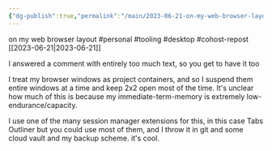 ```yaml
---
{"dg-publish":true,"permalink":"/main/2023-06-21-on-my-web-browser-layout/"}
---
```


on my web browser layout
#personal #tooling #desktop #cohost-repost
[[2023-06-21\|2023-06-21]]

I answered a comment with entirely too much text, so you get to have it too

I treat my browser windows as project containers, and so I suspend them entire windows at a time and keep 2x2 open most of the time. It's unclear how much of this is because my immediate-term-memory is extremely low-endurance/capacity.

I use one of the many session manager extensions for this, in this case Tabs Outliner but you could use most of them, and I throw it in git and some cloud vault and my backup scheme.
it's cool.